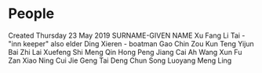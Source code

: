# People
Created Thursday 23 May 2019
SURNAME-GIVEN NAME
Xu Fang
Li Tai - "inn keeper" also elder
Ding Xieren - boatman
Gao Chin
Zou Kun
Teng Yijun
Bai Zhi
Lai Xuefeng
Shi Meng
Qin Hong
Peng Jiang
Cai Ah
Wang Xun
Fu Zan
Xiao Ning
Cui Jie
Geng Tai
Deng Chun
Song Luoyang
Meng Ling

